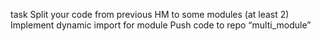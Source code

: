 task
Split your code from previous HM to some modules (at least 2)
Implement dynamic import for module
Push code to repo “multi_module”
